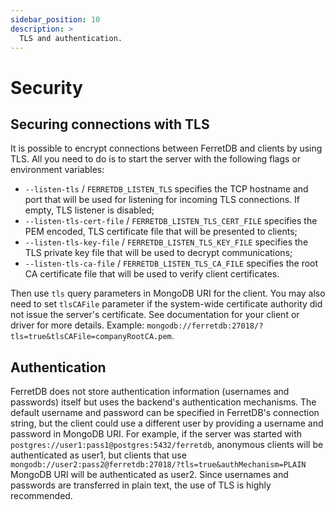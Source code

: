 ```yaml
---
sidebar_position: 10
description: >
  TLS and authentication.
---
```


# Security

## Securing connections with TLS

It is possible to encrypt connections between FerretDB and clients by using TLS.
All you need to do is to start the server with the following flags or environment variables:

* `--listen-tls` / `FERRETDB_LISTEN_TLS` specifies the TCP hostname and port
  that will be used for listening for incoming TLS connections.
  If empty, TLS listener is disabled;
* `--listen-tls-cert-file` / `FERRETDB_LISTEN_TLS_CERT_FILE` specifies the PEM encoded, TLS certificate file
  that will be presented to clients;
* `--listen-tls-key-file` / `FERRETDB_LISTEN_TLS_KEY_FILE` specifies the TLS private key file
  that will be used to decrypt communications;
* `--listen-tls-ca-file` / `FERRETDB_LISTEN_TLS_CA_FILE` specifies the root CA certificate file
  that will be used to verify client certificates.

Then use `tls` query parameters in MongoDB URI for the client.
You may also need to set `tlsCAFile` parameter if the system-wide certificate authority did not issue the server's certificate.
See documentation for your client or driver for more details.
Example: `mongodb://ferretdb:27018/?tls=true&tlsCAFile=companyRootCA.pem`.

## Authentication

FerretDB does not store authentication information (usernames and passwords) itself but uses the backend's authentication mechanisms.
The default username and password can be specified in FerretDB's connection string,
but the client could use a different user by providing a username and password in MongoDB URI.
For example, if the server was started with `postgres://user1:pass1@postgres:5432/ferretdb`,
anonymous clients will be authenticated as user1,
but clients that use `mongodb://user2:pass2@ferretdb:27018/?tls=true&authMechanism=PLAIN` MongoDB URI will be authenticated as user2.
Since usernames and passwords are transferred in plain text,
the use of TLS is highly recommended.
